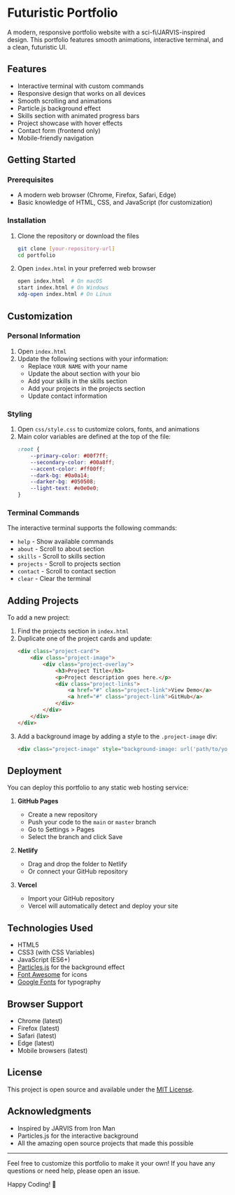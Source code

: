 # Futuristic Portfolio

A modern, responsive portfolio website with a sci-fi/JARVIS-inspired design. This portfolio features smooth animations, interactive terminal, and a clean, futuristic UI.

## Features

- Interactive terminal with custom commands
- Responsive design that works on all devices
- Smooth scrolling and animations
- Particle.js background effect
- Skills section with animated progress bars
- Project showcase with hover effects
- Contact form (frontend only)
- Mobile-friendly navigation

## Getting Started

### Prerequisites

- A modern web browser (Chrome, Firefox, Safari, Edge)
- Basic knowledge of HTML, CSS, and JavaScript (for customization)

### Installation

1. Clone the repository or download the files
   ```bash
   git clone [your-repository-url]
   cd portfolio
   ```

2. Open `index.html` in your preferred web browser
   ```bash
   open index.html  # On macOS
   start index.html # On Windows
   xdg-open index.html # On Linux
   ```

## Customization

### Personal Information

1. Open `index.html`
2. Update the following sections with your information:
   - Replace `YOUR NAME` with your name
   - Update the about section with your bio
   - Add your skills in the skills section
   - Add your projects in the projects section
   - Update contact information

### Styling

1. Open `css/style.css` to customize colors, fonts, and animations
2. Main color variables are defined at the top of the file:
   ```css
   :root {
       --primary-color: #00f7ff;
       --secondary-color: #00a8ff;
       --accent-color: #ff00ff;
       --dark-bg: #0a0a14;
       --darker-bg: #050508;
       --light-text: #e0e0e0;
   }
   ```

### Terminal Commands

The interactive terminal supports the following commands:
- `help` - Show available commands
- `about` - Scroll to about section
- `skills` - Scroll to skills section
- `projects` - Scroll to projects section
- `contact` - Scroll to contact section
- `clear` - Clear the terminal

## Adding Projects

To add a new project:

1. Find the projects section in `index.html`
2. Duplicate one of the project cards and update:
   ```html
   <div class="project-card">
       <div class="project-image">
           <div class="project-overlay">
               <h3>Project Title</h3>
               <p>Project description goes here.</p>
               <div class="project-links">
                   <a href="#" class="project-link">View Demo</a>
                   <a href="#" class="project-link">GitHub</a>
               </div>
           </div>
       </div>
   </div>
   ```
3. Add a background image by adding a style to the `.project-image` div:
   ```html
   <div class="project-image" style="background-image: url('path/to/your/image.jpg')">
   ```

## Deployment

You can deploy this portfolio to any static web hosting service:

1. **GitHub Pages**
   - Create a new repository
   - Push your code to the `main` or `master` branch
   - Go to Settings > Pages
   - Select the branch and click Save

2. **Netlify**
   - Drag and drop the folder to Netlify
   - Or connect your GitHub repository

3. **Vercel**
   - Import your GitHub repository
   - Vercel will automatically detect and deploy your site

## Technologies Used

- HTML5
- CSS3 (with CSS Variables)
- JavaScript (ES6+)
- [Particles.js](https://vincentgarreau.com/particles.js/) for the background effect
- [Font Awesome](https://fontawesome.com/) for icons
- [Google Fonts](https://fonts.google.com/) for typography

## Browser Support

- Chrome (latest)
- Firefox (latest)
- Safari (latest)
- Edge (latest)
- Mobile browsers (latest)

## License

This project is open source and available under the [MIT License](LICENSE).

## Acknowledgments

- Inspired by JARVIS from Iron Man
- Particles.js for the interactive background
- All the amazing open source projects that made this possible

---

Feel free to customize this portfolio to make it your own! If you have any questions or need help, please open an issue.

Happy Coding! 🚀
